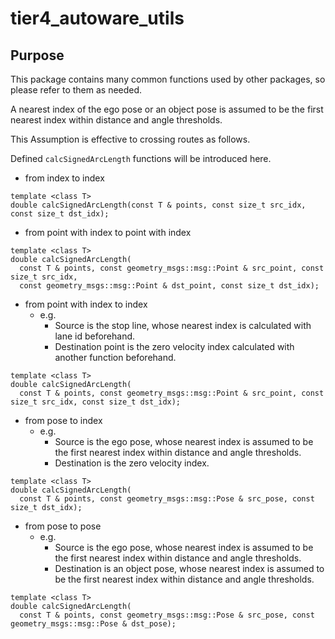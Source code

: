 # tier4_autoware_utils

## Purpose

This package contains many common functions used by other packages, so please refer to them as needed.

A nearest index of the ego pose or an object pose is assumed to be the first nearest index within distance and angle thresholds.

This Assumption is effective to crossing routes as follows.

Defined `calcSignedArcLength` functions will be introduced here.

- from index to index
```
template <class T>
double calcSignedArcLength(const T & points, const size_t src_idx, const size_t dst_idx);
```

- from point with index to point with index
```
template <class T>
double calcSignedArcLength(
  const T & points, const geometry_msgs::msg::Point & src_point, const size_t src_idx,
  const geometry_msgs::msg::Point & dst_point, const size_t dst_idx);
```

- from point with index to index
   - e.g.
       - Source is the stop line, whose nearest index is calculated with lane id beforehand.
       - Destination point is the zero velocity index calculated with another function beforehand.
```
template <class T>
double calcSignedArcLength(
  const T & points, const geometry_msgs::msg::Point & src_point, const size_t src_idx, const size_t dst_idx);
```

- from pose to index
   - e.g.
       - Source is the ego pose, whose nearest index is assumed to be the first nearest index within distance and angle thresholds.
       - Destination is the zero velocity index.
```
template <class T>
double calcSignedArcLength(
  const T & points, const geometry_msgs::msg::Pose & src_pose, const size_t dst_idx);
```

- from pose to pose
   - e.g.
       - Source is the ego pose, whose nearest index is assumed to be the first nearest index within distance and angle thresholds.
       - Destination is an object pose, whose nearest index is assumed to be the first nearest index within distance and angle thresholds.
```
template <class T>
double calcSignedArcLength(
  const T & points, const geometry_msgs::msg::Pose & src_pose, const geometry_msgs::msg::Pose & dst_pose);
```
